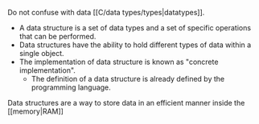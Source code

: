 Do not confuse with data [[C/data types/types|datatypes]].

- A data structure is a set of data types and a set of specific operations that can be performed.
- Data structures have the ability to hold different types of data within a single object.
- The implementation of data structure is known as "concrete implementation".
	- The definition of a data structure is already defined by the programming language.

Data structures are a way to store data in an efficient manner inside the [[memory|RAM]]
